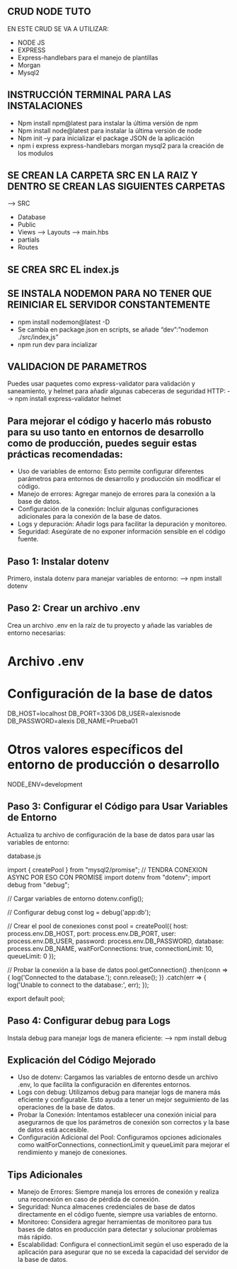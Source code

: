 ## CRUD NODE TUTO
EN ESTE CRUD SE VA A UTILIZAR:

*	NODE JS
*	EXPRESS 
*	Express-handlebars para el manejo de plantillas
*	Morgan
*	Mysql2
## INSTRUCCIÓN TERMINAL PARA LAS INSTALACIONES
*	Npm install npm@latest para instalar la última versión de npm
*	Npm install node@latest para instalar la última versión de node
*	Npm init –y para inicializar el package JSON de la aplicación
*	npm i express express-handlebars morgan mysql2 para la creación de los modulos
## SE CREAN LA CARPETA SRC EN LA RAIZ Y DENTRO SE CREAN LAS SIGUIENTES CARPETAS
-->	SRC
*	Database
*	Public
*	Views --> Layouts --> main.hbs
*	partials
*	Routes
## SE CREA SRC EL index.js

## SE INSTALA NODEMON PARA NO TENER QUE REINICIAR EL SERVIDOR CONSTANTEMENTE
*	npm install nodemon@latest -D
*	Se cambia en package.json en scripts, se añade “dev”:”nodemon ./src/index,js”
*	npm run dev para incializar 

## VALIDACION DE PARAMETROS
Puedes usar paquetes como express-validator para validación y saneamiento, y helmet para añadir algunas cabeceras de seguridad HTTP:
-->	npm install express-validator helmet


## Para mejorar el código y hacerlo más robusto para su uso tanto en entornos de desarrollo como de producción, puedes seguir estas prácticas recomendadas:

* Uso de variables de entorno: Esto permite configurar diferentes parámetros para entornos de desarrollo y producción sin modificar el código.
* Manejo de errores: Agregar manejo de errores para la conexión a la base de datos.
* Configuración de la conexión: Incluir algunas configuraciones adicionales para la conexión de la base de datos.
* Logs y depuración: Añadir logs para facilitar la depuración y monitoreo.
* Seguridad: Asegúrate de no exponer información sensible en el código fuente.

## Paso 1: Instalar dotenv
Primero, instala dotenv para manejar variables de entorno:
--> npm install dotenv

## Paso 2: Crear un archivo .env
Crea un archivo .env en la raíz de tu proyecto y añade las variables de entorno necesarias:
# Archivo .env

# Configuración de la base de datos
DB_HOST=localhost
DB_PORT=3306
DB_USER=alexisnode
DB_PASSWORD=alexis
DB_NAME=Prueba01

# Otros valores específicos del entorno de producción o desarrollo
NODE_ENV=development

## Paso 3: Configurar el Código para Usar Variables de Entorno
Actualiza tu archivo de configuración de la base de datos para usar las variables de entorno:

database.js

import { createPool } from "mysql2/promise"; // TENDRA CONEXION ASYNC POR ESO CON PROMISE
import dotenv from "dotenv";
import debug from "debug";

// Cargar variables de entorno
dotenv.config();

// Configurar debug
const log = debug('app:db');

// Crear el pool de conexiones
const pool = createPool({
    host: process.env.DB_HOST,
    port: process.env.DB_PORT,
    user: process.env.DB_USER,
    password: process.env.DB_PASSWORD,
    database: process.env.DB_NAME,
    waitForConnections: true,
    connectionLimit: 10,
    queueLimit: 0
});

// Probar la conexión a la base de datos
pool.getConnection()
    .then(conn => {
        log('Connected to the database.');
        conn.release();
    })
    .catch(err => {
        log('Unable to connect to the database:', err);
    });

export default pool;

## Paso 4: Configurar debug para Logs
Instala debug para manejar logs de manera eficiente:
--> npm install debug



## Explicación del Código Mejorado
* Uso de dotenv: Cargamos las variables de entorno desde un archivo .env, lo que facilita la configuración en diferentes entornos.
* Logs con debug: Utilizamos debug para manejar logs de manera más eficiente y configurable. Esto ayuda a tener un mejor seguimiento de las operaciones de la base de datos.
* Probar la Conexión: Intentamos establecer una conexión inicial para asegurarnos de que los parámetros de conexión son correctos y la base de datos está accesible.
* Configuración Adicional del Pool: Configuramos opciones adicionales como waitForConnections, connectionLimit y queueLimit para mejorar el rendimiento y manejo de conexiones.


## Tips Adicionales
* Manejo de Errores: Siempre maneja los errores de conexión y realiza una reconexión en caso de pérdida de conexión.
* Seguridad: Nunca almacenes credenciales de base de datos directamente en el código fuente, siempre usa variables de entorno.
* Monitoreo: Considera agregar herramientas de monitoreo para tus bases de datos en producción para detectar y solucionar problemas más rápido.
* Escalabilidad: Configura el connectionLimit según el uso esperado de la aplicación para asegurar que no se exceda la capacidad del servidor de la base de datos.

